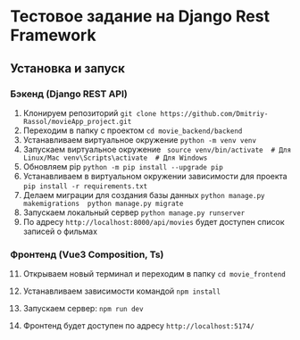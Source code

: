 # Тестовое задание на Django Rest Framework

## Установка и запуск

### Бэкенд (Django REST API)

1. Клонируем репозиторий `git clone https://github.com/Dmitriy-Rassol/movieApp_project.git`
2. Переходим в папку с проектом `cd movie_backend/backend` 
3. Устанавливаем виртуальное окружение `python -m venv venv`
4. Запускаем виртуальное окружение `
source venv/bin/activate  # Для Linux/Mac
venv\Scripts\activate  # Для Windows`
5. Обновляем pip `python -m pip install --upgrade pip`
6. Устанавливаем в виртуальном окружении зависимости для проекта `pip install -r requirements.txt`
7. Делаем миграции для создания базы данных `python manage.py makemigrations 
python manage.py migrate`
8. Запускаем локальный сервер `python manage.py runserver`
10. По адресу `http://localhost:8000/api/movies` будет доступен список записей о фильмах
### Фронтенд (Vue3 Composition, Ts)
11. Открываем новый терминал и переходим в папку `cd movie_frontend`

12. Устанавливаем зависимости командой `npm install`

13. Запускаем сервер: `npm run dev`
14. Фронтенд будет доступен по адресу `http://localhost:5174/`